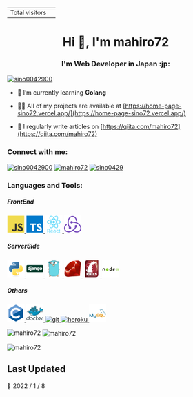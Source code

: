 <table align="center">
  <tr>
    <td>Total visitors</td>
    <td><img src="https://profile-counter.glitch.me/mahiro72/count.svg" alt="" /></td>
  </tr>
</table>

<h1 align="center">Hi 👋, I'm mahiro72</h1>
<h3 align="center">I'm Web Developer in Japan :jp:</h3>


<p align="left"> <a href="https://twitter.com/sino0042900" target="blank"><img src="https://img.shields.io/twitter/follow/sino0042900?logo=twitter&style=for-the-badge" alt="sino0042900" /></a> </p>

- 🌱 I’m currently learning **Golang**

- 👨‍💻 All of my projects are available at [https://home-page-sino72.vercel.app/](https://home-page-sino72.vercel.app/)

- 📝 I regularly write articles on [https://qiita.com/mahiro72](https://qiita.com/mahiro72)

<h3 align="left">Connect with me:</h3>
<p align="left">
<a href="https://twitter.com/sino0042900" target="blank"><img align="center" src="https://raw.githubusercontent.com/rahuldkjain/github-profile-readme-generator/master/src/images/icons/Social/twitter.svg" alt="sino0042900" height="30" width="40" /></a>
<a href="https://kaggle.com/mahiro72" target="blank"><img align="center" src="https://raw.githubusercontent.com/rahuldkjain/github-profile-readme-generator/master/src/images/icons/Social/kaggle.svg" alt="mahiro72" height="30" width="40" /></a>
<a href="https://codeforces.com/profile/sino0429" target="blank"><img align="center" src="https://raw.githubusercontent.com/rahuldkjain/github-profile-readme-generator/master/src/images/icons/Social/codeforces.svg" alt="sino0429" height="30" width="40" /></a>
</p>

<h3 align="left">Languages and Tools:</h3>

<h5 align="left">FrontEnd</h5>
<p align="left"> 
 
  
  <a href="https://developer.mozilla.org/en-US/docs/Web/JavaScript" target="_blank" rel="noreferrer"> 
    <img src="https://raw.githubusercontent.com/devicons/devicon/master/icons/javascript/javascript-original.svg" alt="javascript" width="40" height="40"/> 
  </a> 
  
  <a href="https://developer.mozilla.org/en-US/docs/Web/JavaScript" target="_blank" rel="noreferrer"> 
    <img src="https://raw.githubusercontent.com/devicons/devicon/master/icons/typescript/typescript-original.svg" alt="javascript" width="40" height="40"/> 
  </a> 
  
  
  <a href="https://reactjs.org/" target="_blank" rel="noreferrer"> 
    <img src="https://raw.githubusercontent.com/devicons/devicon/master/icons/react/react-original-wordmark.svg" alt="react" width="40" height="40"/>
  </a> 
  
  <a href="https://redux.js.org" target="_blank" rel="noreferrer"> 
    <img src="https://raw.githubusercontent.com/devicons/devicon/master/icons/redux/redux-original.svg" alt="redux" width="40" height="40"/> 
  </a> 
 

</p>




<h5 align="left">ServerSide</h5>
<p align="left"> 
  <a href="https://www.python.org" target="_blank" rel="noreferrer"> 
    <img src="https://raw.githubusercontent.com/devicons/devicon/master/icons/python/python-original.svg" alt="python" width="40" height="40"/> 
  </a> 
  
  <a href="https://www.djangoproject.com/" target="_blank" rel="noreferrer"> 
    <img src="https://raw.githubusercontent.com/devicons/devicon/master/icons/django/django-original.svg" alt="django" width="40" height="40"/> 
  </a> 
  
  <a href="https://golang.org" target="_blank" rel="noreferrer"> 
    <img src="https://raw.githubusercontent.com/devicons/devicon/master/icons/go/go-original.svg" alt="go" width="40" height="40"/> 
  </a> 
  
  <a href="https://www.ruby-lang.org/en/" target="_blank" rel="noreferrer"> 
    <img src="https://raw.githubusercontent.com/devicons/devicon/master/icons/ruby/ruby-original.svg" alt="ruby" width="40" height="40"/> 
  </a> 
  
  <a href="https://rubyonrails.org" target="_blank" rel="noreferrer"> 
    <img src="https://raw.githubusercontent.com/devicons/devicon/master/icons/rails/rails-original-wordmark.svg" alt="rails" width="40" height="40"/> 
  </a> 

  <a href="https://nodejs.org" target="_blank" rel="noreferrer"> 
    <img src="https://raw.githubusercontent.com/devicons/devicon/master/icons/nodejs/nodejs-original-wordmark.svg" alt="nodejs" width="40" height="40"/> 
  </a> 
</p>





<h5 align="left">Others</h5>
<p align="left"> 

  <a href="https://www.cprogramming.com/" target="_blank" rel="noreferrer"> 
    <img src="https://raw.githubusercontent.com/devicons/devicon/master/icons/c/c-original.svg" alt="c" width="40" height="40"/> 
  </a> 
  
  <a href="https://www.docker.com/" target="_blank" rel="noreferrer"> 
    <img src="https://raw.githubusercontent.com/devicons/devicon/master/icons/docker/docker-original-wordmark.svg" alt="docker" width="40" height="40"/> 
  </a> 
  
  <a href="https://git-scm.com/" target="_blank" rel="noreferrer"> 
    <img src="https://www.vectorlogo.zone/logos/git-scm/git-scm-icon.svg" alt="git" width="40" height="40"/> 
  </a> 
  
  <a href="https://heroku.com" target="_blank" rel="noreferrer"> 
    <img src="https://www.vectorlogo.zone/logos/heroku/heroku-icon.svg" alt="heroku" width="40" height="40"/> 
  </a> 
  
  <a href="https://www.mysql.com/" target="_blank" rel="noreferrer"> 
    <img src="https://raw.githubusercontent.com/devicons/devicon/master/icons/mysql/mysql-original-wordmark.svg" alt="mysql" width="40" height="40"/> 
  </a> 
</p>


<p><img align="left" src="https://github-readme-stats.vercel.app/api/top-langs?username=mahiro72&show_icons=true&locale=en&layout=compact" alt="mahiro72" /></p>

<p>&nbsp;<img align="center" src="https://github-readme-stats.vercel.app/api?username=mahiro72&show_icons=true&locale=en" alt="mahiro72" /></p>

<p><img align="center" src="https://github-readme-streak-stats.herokuapp.com/?user=mahiro72&" alt="mahiro72" /></p>

## Last Updated 

:calendar: 2022 / 1 / 8
